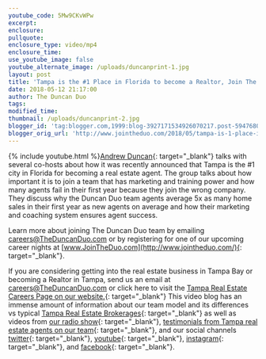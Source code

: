 ```yaml
---
youtube_code: 5Mw9CKvWPw
excerpt:
enclosure:
pullquote:
enclosure_type: video/mp4
enclosure_time:
use_youtube_image: false
youtube_alternate_image: /uploads/duncanprint-1.jpg
layout: post
title: 'Tampa is the #1 Place in Florida to become a Realtor, Join The #1 Team!'
date: 2018-05-12 21:17:00
author: The Duncan Duo
tags:
modified_time:
thumbnail: /uploads/duncanprint-2.jpg
blogger_id: 'tag:blogger.com,1999:blog-3927171534926070217.post-5947680458496864081'
blogger_orig_url: 'http://www.jointheduo.com/2018/05/tampa-is-1-place-in-florida-to-become.html'
---
```


{% include youtube.html %}[Andrew Duncan](http://www.theduncanduo.com/){: target="_blank"} talks with several co-hosts about how it was recently announced that Tampa is the #1 city in Florida for becoming a real estate agent.  The group talks about how important it is to join a team that has marketing and training power and how many agents fail in their first year because they join the wrong company.  They discuss why the Duncan Duo team agents average 5x as many home sales in their first year as new agents on average and how their marketing and coaching system ensures agent success.

Learn more about joining The Duncan Duo team by emailing [careers@TheDuncanDuo.com](mailto:careers@TheDuncanDuo.com) or by registering for one of our upcoming career nights at [www.JoinTheDuo.com](http://www.jointheduo.com/){: target="_blank"}.

If you are considering getting into the real estate business in Tampa Bay or becoming a Realtor in Tampa, send us an email at [careers@TheDuncanDuo.com](mailto:careers@TheDuncanDuo.com) or click here to visit the [Tampa Real Estate Careers Page on our website.](http://www.theduncanduo.com/custompages_reports/real_estate_career.htm){: target="_blank"}  This video blog has an immense amount of information about our team model and its differences vs typical [Tampa Real Estate Brokerages](http://www.searchmlstampa.com/){: target="_blank"} as well as videos from [our radio show](http://www.970wfla.com/media/podcast-duncan-duo-tampa-real-estate-show-duncanduo/){: target="_blank"}, [testimonials from Tampa real estate agents on our team](http://snack.to/th3wkwyl){: target="_blank"}, and our social channels [twitter](http://www.twitter.com/theduncanduo){: target="_blank"}, [youtube](http://www.youtube.com/theduncanduo){: target="_blank"}, [instagram](http://www.instagram.com/theduncanduo){: target="_blank"}, and [facebook](http://www.facebook.com/remaxdynamictampa){: target="_blank"}.